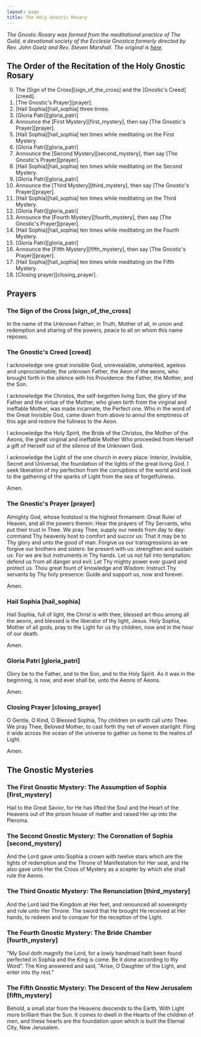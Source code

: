 ```yaml
---
layout: page
title: The Holy Gnostic Rosary
---
```


_The Gnostic Rosary was formed from the meditational practice of The Guild, a devotional society of the Ecclesia Gnostica formerly directed by Rev. John Goelz and Rev. Steven Marshall. The original is [here](http://gnosis.org/library/rosary.htm)._

## The Order of the Recitation of the Holy Gnostic Rosary

0. The [Sign of the Cross][sign_of_the_cross] and the [Gnostic's Creed][creed].
0. [The Gnostic's Prayer][prayer].
0. [Hail Sophia][hail_sophia] three times.
0. [Gloria Patri][gloria_patri]
0. Announce the [First Mystery][first_mystery], then say [The Gnostic's Prayer][prayer].
0. [Hail Sophia][hail_sophia] ten times while meditating on the First Mystery.
0. [Gloria Patri][gloria_patri]
0. Announce the [Second Mystery][second_mystery], then say [The Gnostic's Prayer][prayer].
0. [Hail Sophia][hail_sophia] ten times while meditating on the Second Mystery.
0. [Gloria Patri][gloria_patri]
0. Announce the [Third Mystery][third_mystery], then say [The Gnostic's Prayer][prayer].
0. [Hail Sophia][hail_sophia] ten times while meditating on the Third Mystery.
0. [Gloria Patri][gloria_patri]
0. Announce the [Fourth Mystery][fourth_mystery], then say [The Gnostic's Prayer][prayer].
0. [Hail Sophia][hail_sophia] ten times while meditating on the Fourth Mystery.
0. [Gloria Patri][gloria_patri]
0. Announce the [Fifth Mystery][fifth_mystery], then say [The Gnostic's Prayer][prayer].
0. [Hail Sophia][hail_sophia] ten times while meditating on the Fifth Mystery.
0. [Closing prayer][closing_prayer].

## Prayers 

### The Sign of the Cross [sign_of_the_cross]

In the name of the Unknown Father, in Truth, Mother of all, in union and redemption and sharing of the powers, peace to all on whom this name reposes.

### The Gnostic's Creed [creed]

I acknowledge one great invisible God, unrevealable, unmarked, ageless and unproclaimable; the unknown Father, the Aeon of the aeons, who brought forth in the silence with his Providence: the Father, the Mother, and the Son.

I acknowledge the Christos, the self-begotten living Son, the glory of the Father and the virtue of the Mother, who given birth from the virginal and ineffable Mother, was made incarnate, the Perfect one. Who in the word of the Great Invisible God, came down from above to annul the emptiness of this age and restore the fullness to the Aeon.

I acknowledge the Holy Spirit, the Bride of the Christos, the Mother of the Aeons, the great virginal and ineffable Mother Who proceeded from Herself a gift of Herself out of the silence of the Unknown God.

I acknowledge the Light of the one church in every place: Interior, Invisible, Secret and Universal, the foundation of the lights of the great living God. I seek liberation of my perfection from the corruptions of the world and look to the gathering of the sparks of Light from the sea of forgetfulness.

Amen.

### The Gnostic's Prayer [prayer]

Almighty God, whose footstool is the highest firmament: Great Ruler of Heaven, and all the powers therein: Hear the prayers of Thy Servants, who put their trust in Thee. We pray Thee, supply our needs from day to day: command Thy heavenly host to comfort and succor us: That it may be to Thy glory and unto the good of man. Forgive us our transgressions as we forgive our brothers and sisters: be present with us: strengthen and sustain us: For we are but instruments in Thy hands. Let us not fall into temptation: defend us from all danger and evil: Let Thy mighty power ever guard and protect us. Thou great fount of knowledge and Wisdom: Instruct Thy servants by Thy holy presence: Guide and support us, now and forever.

Amen.

### Hail Sophia [hail_sophia]

Hail Sophia, full of light, the Christ is with thee, blessed art thou among all the aeons, and blessed is the liberator of thy light, Jesus. Holy Sophia, Mother of all gods, pray to the Light for us thy children, now and in the hour of our death.

Amen.

### Gloria Patri [gloria_patri]

Glory be to the Father, and to the Son, and to the Holy Spirit. As it was in the beginning, is now, and ever shall be, unto the Aeons of Aeons.

Amen.

### Closing Prayer [closing_prayer]

O Gentle, O Kind, O Blessed Sophia, Thy children on earth call unto Thee. We pray Thee, Beloved Mother, to cast forth thy net of woven starlight. Fling it wide across the ocean of the universe to gather us home to the realms of Light.

Amen.

## The Gnostic Mysteries

### The First Gnostic Mystery: The Assumption of Sophia [first_mystery]

Hail to the Great Savior, for He has lifted the Soul and the Heart of the Heavens out of the prison house of matter and raised Her up into the Pleroma.

### The Second Gnostic Mystery: The Coronation of Sophia [second_mystery]

And the Lord gave unto Sophia a crown with twelve stars which are the lights of redemption and the Throne of Manifestation for Her seat, and He also gave unto Her the Cross of Mystery as a scepter by which she shall rule the Aeons.

### The Third Gnostic Mystery: The Renunciation [third_mystery]

And the Lord laid the Kingdom at Her feet, and renounced all sovereignty and rule unto Her Throne. The sword that He brought He received at Her hands, to redeem and to conquer for the reception of the Light.


### The Fourth Gnostic Mystery: The Bride Chamber [fourth_mystery]

"My Soul doth magnify the Lord, for a lowly handmaid hath been found perfected in Sophia and the King is come. Be it done according to thy Word". The King answered and said, "Arise, O Daughter of the Light, and enter into thy rest."

### The Fifth Gnostic Mystery: The Descent of the New Jerusalem [fifth_mystery]

Behold, a small star from the Heavens descends to the Earth, With Light more brilliant than the Sun. It comes to dwell in the Hearts of the children of men, and these hearts are the foundation upon which is built the Eternal City, New Jerusalem.
